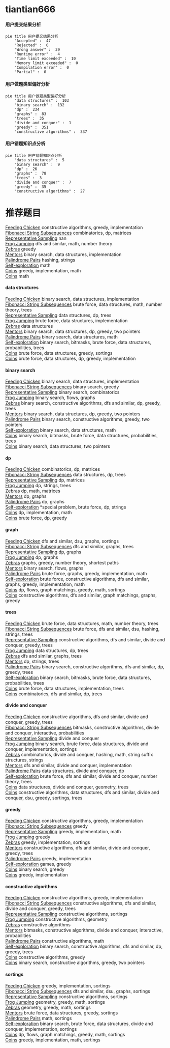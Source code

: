 # tiantian666
<!-- tabs:start -->
#### **用户提交结果分析**

```mermaid
pie title 用户提交结果分析
    "Accepted" :  47
    "Rejected" :  0
    "Wrong answer" :  39
    "Runtime error" :  4
    "Time limit exceeded" :  10
    "Memory limit exceeded" :  0
    "Compilation error" :  0
    "Partial" :  0
```
#### **用户做题类型偏好分析**

```mermaid
pie title 用户做题类型偏好分析
    "data structures" :  103
    "binary search" :  132
    "dp" :  234
    "graphs" :  83
    "trees" :  35
    "divide and conquer" :  1
    "greedy" :  351
    "constructive algorithms" :  337
```
#### **用户错题知识点分析**

```mermaid
pie title 用户错题知识点分析
    "data structures" :  5
    "binary search" :  9
    "dp" :  26
    "graphs" :  78
    "trees" :  3
    "divide and conquer" :  7
    "greedy" :  35
    "constructive algorithms" :  27
```
<!-- tabs:end -->
# 推荐题目
[Feeding Chicken](http://codeforces.com/problemset/problem/1254/A)		constructive algorithms,
                        greedy,
                        implementation		  
[Fibonacci String Subsequences](http://codeforces.com/problemset/problem/946/F)		combinatorics,
                        dp,
                        matrices		  
[Representative Sampling](http://codeforces.com/problemset/problem/178/F3)		nan		  
[Frog Jumping](http://codeforces.com/problemset/problem/1146/D)		dfs and similar,
                        math,
                        number theory		  
[Zebras](http://codeforces.com/problemset/problem/949/A)		greedy		  
[Mentors](http://codeforces.com/problemset/problem/978/F)		binary search,
                        data structures,
                        implementation		  
[Palindrome Pairs](http://codeforces.com/problemset/problem/1045/I)		hashing,
                        strings		  
[Self-exploration](http://codeforces.com/problemset/problem/1045/H)		math		  
[Coins](http://codeforces.com/problemset/problem/1061/A)		greedy,
                        implementation,
                        math		  
[Coins](http://codeforces.com/problemset/problem/1423/F)		math		  
<!-- tabs:start -->
#### **data structures**
[Feeding Chicken](http://codeforces.com/problemset/problem/978/F)		binary search,
                        data structures,
                        implementation		  
[Fibonacci String Subsequences](http://codeforces.com/problemset/problem/986/E)		brute force,
                        data structures,
                        math,
                        number theory,
                        trees		  
[Representative Sampling](https://codeforces.com/contest/1084/problem/D)		data structures,
                        dp,
                        trees		  
[Frog Jumping](http://codeforces.com/problemset/problem/1290/A)		brute force,
                        data structures,
                        implementation		  
[Zebras](http://codeforces.com/problemset/problem/1332/G)		data structures		  
[Mentors](http://codeforces.com/problemset/problem/1492/C)		binary search,
                        data structures,
                        dp,
                        greedy,
                        two pointers		  
[Palindrome Pairs](http://codeforces.com/problemset/problem/1490/G)		binary search,
                        data structures,
                        math		  
[Self-exploration](http://codeforces.com/problemset/problem/1479/D)		binary search,
                        bitmasks,
                        brute force,
                        data structures,
                        probabilities,
                        trees		  
[Coins](http://codeforces.com/problemset/problem/1497/A)		brute force,
                        data structures,
                        greedy,
                        sortings		  
[Coins](http://codeforces.com/problemset/problem/1491/C)		brute force,
                        data structures,
                        dp,
                        greedy,
                        implementation		  
#### **binary search**
[Feeding Chicken](http://codeforces.com/problemset/problem/978/F)		binary search,
                        data structures,
                        implementation		  
[Fibonacci String Subsequences](http://codeforces.com/problemset/problem/1305/H)		binary search,
                        greedy		  
[Representative Sampling](http://codeforces.com/problemset/problem/1436/C)		binary search,
                        combinatorics		  
[Frog Jumping](http://codeforces.com/problemset/problem/653/D)		binary search,
                        flows,
                        graphs		  
[Zebras](http://codeforces.com/problemset/problem/1442/E)		binary search,
                        constructive algorithms,
                        dfs and similar,
                        dp,
                        greedy,
                        trees		  
[Mentors](http://codeforces.com/problemset/problem/1492/C)		binary search,
                        data structures,
                        dp,
                        greedy,
                        two pointers		  
[Palindrome Pairs](http://codeforces.com/problemset/problem/1463/D)		binary search,
                        constructive algorithms,
                        greedy,
                        two pointers		  
[Self-exploration](http://codeforces.com/problemset/problem/1490/G)		binary search,
                        data structures,
                        math		  
[Coins](http://codeforces.com/problemset/problem/1479/D)		binary search,
                        bitmasks,
                        brute force,
                        data structures,
                        probabilities,
                        trees		  
[Coins](http://codeforces.com/problemset/problem/1436/E)		binary search,
                        data structures,
                        two pointers		  
#### **dp**
[Feeding Chicken](http://codeforces.com/problemset/problem/946/F)		combinatorics,
                        dp,
                        matrices		  
[Fibonacci String Subsequences](https://codeforces.com/contest/1084/problem/D)		data structures,
                        dp,
                        trees		  
[Representative Sampling](http://codeforces.com/problemset/problem/621/E)		dp,
                        matrices		  
[Frog Jumping](http://codeforces.com/problemset/problem/1082/F)		dp,
                        strings,
                        trees		  
[Zebras](http://codeforces.com/problemset/problem/1117/D)		dp,
                        math,
                        matrices		  
[Mentors](http://codeforces.com/problemset/problem/721/C)		dp,
                        graphs		  
[Palindrome Pairs](http://codeforces.com/problemset/problem/1472/C)		dp,
                        graphs		  
[Self-exploration](http://codeforces.com/problemset/problem/159/D)		*special problem,
                        brute force,
                        dp,
                        strings		  
[Coins](http://codeforces.com/problemset/problem/375/E)		dp,
                        implementation,
                        math		  
[Coins](http://codeforces.com/problemset/problem/1260/E)		brute force,
                        dp,
                        greedy		  
#### **graph**
[Feeding Chicken](https://codeforces.com/contest/1243/problem/D)		dfs and similar,
                        dsu,
                        graphs,
                        sortings		  
[Fibonacci String Subsequences](http://codeforces.com/problemset/problem/1045/C)		dfs and similar,
                        graphs,
                        trees		  
[Representative Sampling](http://codeforces.com/problemset/problem/721/C)		dp,
                        graphs		  
[Frog Jumping](http://codeforces.com/problemset/problem/1472/C)		dp,
                        graphs		  
[Zebras](http://codeforces.com/problemset/problem/986/A)		graphs,
                        greedy,
                        number theory,
                        shortest paths		  
[Mentors](http://codeforces.com/problemset/problem/653/D)		binary search,
                        flows,
                        graphs		  
[Palindrome Pairs](http://codeforces.com/problemset/problem/1461/E)		brute force,
                        graphs,
                        greedy,
                        implementation,
                        math		  
[Self-exploration](http://codeforces.com/problemset/problem/1487/C)		brute force,
                        constructive algorithms,
                        dfs and similar,
                        graphs,
                        greedy,
                        implementation,
                        math		  
[Coins](http://codeforces.com/problemset/problem/1437/C)		dp,
                        flows,
                        graph matchings,
                        greedy,
                        math,
                        sortings		  
[Coins](http://codeforces.com/problemset/problem/1470/D)		constructive algorithms,
                        dfs and similar,
                        graph matchings,
                        graphs,
                        greedy		  
#### **trees**
[Feeding Chicken](http://codeforces.com/problemset/problem/986/E)		brute force,
                        data structures,
                        math,
                        number theory,
                        trees		  
[Fibonacci String Subsequences](http://codeforces.com/problemset/problem/778/C)		brute force,
                        dfs and similar,
                        dsu,
                        hashing,
                        strings,
                        trees		  
[Representative Sampling](http://codeforces.com/problemset/problem/321/C)		constructive algorithms,
                        dfs and similar,
                        divide and conquer,
                        greedy,
                        trees		  
[Frog Jumping](https://codeforces.com/contest/1084/problem/D)		data structures,
                        dp,
                        trees		  
[Zebras](http://codeforces.com/problemset/problem/1045/C)		dfs and similar,
                        graphs,
                        trees		  
[Mentors](http://codeforces.com/problemset/problem/1082/F)		dp,
                        strings,
                        trees		  
[Palindrome Pairs](http://codeforces.com/problemset/problem/1442/E)		binary search,
                        constructive algorithms,
                        dfs and similar,
                        dp,
                        greedy,
                        trees		  
[Self-exploration](http://codeforces.com/problemset/problem/1479/D)		binary search,
                        bitmasks,
                        brute force,
                        data structures,
                        probabilities,
                        trees		  
[Coins](http://codeforces.com/problemset/problem/1511/C)		brute force,
                        data structures,
                        implementation,
                        trees		  
[Coins](http://codeforces.com/problemset/problem/1499/F)		combinatorics,
                        dfs and similar,
                        dp,
                        trees		  
#### **divide and conquer**
[Feeding Chicken](http://codeforces.com/problemset/problem/321/C)		constructive algorithms,
                        dfs and similar,
                        divide and conquer,
                        greedy,
                        trees		  
[Fibonacci String Subsequences](http://codeforces.com/problemset/problem/1364/E)		bitmasks,
                        constructive algorithms,
                        divide and conquer,
                        interactive,
                        probabilities		  
[Representative Sampling](http://codeforces.com/problemset/problem/1470/F)		divide and conquer		  
[Frog Jumping](http://codeforces.com/problemset/problem/1461/D)		binary search,
                        brute force,
                        data structures,
                        divide and conquer,
                        implementation,
                        sortings		  
[Zebras](http://codeforces.com/problemset/problem/1466/G)		combinatorics,
                        divide and conquer,
                        hashing,
                        math,
                        string suffix structures,
                        strings		  
[Mentors](http://codeforces.com/problemset/problem/1490/D)		dfs and similar,
                        divide and conquer,
                        implementation		  
[Palindrome Pairs](https://codeforces.com/contest/1483/problem/C)		data structures,
                        divide and conquer,
                        dp		  
[Self-exploration](http://codeforces.com/problemset/problem/1491/E)		brute force,
                        dfs and similar,
                        divide and conquer,
                        number theory,
                        trees		  
[Coins](http://codeforces.com/problemset/problem/1303/G)		data structures,
                        divide and conquer,
                        geometry,
                        trees		  
[Coins](http://codeforces.com/problemset/problem/1494/D)		constructive algorithms,
                        data structures,
                        dfs and similar,
                        divide and conquer,
                        dsu,
                        greedy,
                        sortings,
                        trees		  
#### **greedy**
[Feeding Chicken](http://codeforces.com/problemset/problem/1254/A)		constructive algorithms,
                        greedy,
                        implementation		  
[Fibonacci String Subsequences](http://codeforces.com/problemset/problem/949/A)		greedy		  
[Representative Sampling](http://codeforces.com/problemset/problem/1061/A)		greedy,
                        implementation,
                        math		  
[Frog Jumping](http://codeforces.com/problemset/problem/856/F)		greedy		  
[Zebras](http://codeforces.com/problemset/problem/489/A)		greedy,
                        implementation,
                        sortings		  
[Mentors](http://codeforces.com/problemset/problem/321/C)		constructive algorithms,
                        dfs and similar,
                        divide and conquer,
                        greedy,
                        trees		  
[Palindrome Pairs](https://codeforces.com/contest/860/problem/C)		greedy,
                        implementation		  
[Self-exploration](http://codeforces.com/problemset/problem/980/C)		games,
                        greedy		  
[Coins](http://codeforces.com/problemset/problem/1305/H)		binary search,
                        greedy		  
[Coins](http://codeforces.com/problemset/problem/1132/A)		greedy,
                        implementation		  
#### **constructive algorithms**
[Feeding Chicken](http://codeforces.com/problemset/problem/1254/A)		constructive algorithms,
                        greedy,
                        implementation		  
[Fibonacci String Subsequences](http://codeforces.com/problemset/problem/321/C)		constructive algorithms,
                        dfs and similar,
                        divide and conquer,
                        greedy,
                        trees		  
[Representative Sampling](http://codeforces.com/problemset/problem/430/A)		constructive algorithms,
                        sortings		  
[Frog Jumping](https://codeforces.com/contest/764/problem/D)		constructive algorithms,
                        geometry		  
[Zebras](http://codeforces.com/problemset/problem/1078/E)		constructive algorithms		  
[Mentors](http://codeforces.com/problemset/problem/1364/E)		bitmasks,
                        constructive algorithms,
                        divide and conquer,
                        interactive,
                        probabilities		  
[Palindrome Pairs](http://codeforces.com/problemset/problem/1343/B)		constructive algorithms,
                        math		  
[Self-exploration](http://codeforces.com/problemset/problem/1442/E)		binary search,
                        constructive algorithms,
                        dfs and similar,
                        dp,
                        greedy,
                        trees		  
[Coins](http://codeforces.com/problemset/problem/1493/A)		constructive algorithms,
                        greedy		  
[Coins](http://codeforces.com/problemset/problem/1463/D)		binary search,
                        constructive algorithms,
                        greedy,
                        two pointers		  
#### **sortings**
[Feeding Chicken](http://codeforces.com/problemset/problem/489/A)		greedy,
                        implementation,
                        sortings		  
[Fibonacci String Subsequences](https://codeforces.com/contest/1243/problem/D)		dfs and similar,
                        dsu,
                        graphs,
                        sortings		  
[Representative Sampling](http://codeforces.com/problemset/problem/430/A)		constructive algorithms,
                        sortings		  
[Frog Jumping](https://codeforces.com/contest/1496/problem/C)		geometry,
                        greedy,
                        math,
                        sortings		  
[Zebras](http://codeforces.com/problemset/problem/1495/A)		geometry,
                        greedy,
                        math,
                        sortings		  
[Mentors](http://codeforces.com/problemset/problem/1497/A)		brute force,
                        data structures,
                        greedy,
                        sortings		  
[Palindrome Pairs](http://codeforces.com/problemset/problem/1427/A)		math,
                        sortings		  
[Self-exploration](http://codeforces.com/problemset/problem/1461/D)		binary search,
                        brute force,
                        data structures,
                        divide and conquer,
                        implementation,
                        sortings		  
[Coins](http://codeforces.com/problemset/problem/1437/C)		dp,
                        flows,
                        graph matchings,
                        greedy,
                        math,
                        sortings		  
[Coins](http://codeforces.com/problemset/problem/1473/A)		greedy,
                        implementation,
                        math,
                        sortings		  
<!-- tabs:end -->

